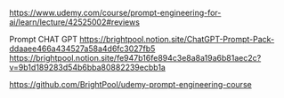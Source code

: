 https://www.udemy.com/course/prompt-engineering-for-ai/learn/lecture/42525002#reviews


Prompt CHAT GPT 
https://brightpool.notion.site/ChatGPT-Prompt-Pack-ddaaee466a434527a58a4d6fc3027fb5
https://brightpool.notion.site/fe947b16fe894c3e8a8a19a6b81aec2c?v=9b1d189283d54b6bba80882239ecbb1a

https://github.com/BrightPool/udemy-prompt-engineering-course